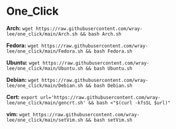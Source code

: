 # One_Click
**Arch:** `wget https://raw.githubusercontent.com/wray-lee/one_click/main/Arch.sh && bash Arch.sh`

**Fedora:** `wget https://raw.githubusercontent.com/wray-lee/one_click/main/Fedora.sh && bash Fedora.sh`

**Ubuntu:** `wget https://raw.githubusercontent.com/wray-lee/one_click/main/Ubuntu.sh && bash Ubuntu.sh`

**Debian:** `wget https://raw.githubusercontent.com/wray-lee/one_click/main/Debian.sh && bash Debian.sh`

**Cert:** `export url='https://raw.githubusercontent.com/wray-lee/one_click/main/gencrt.sh' && bash <"$(curl -kfsSL $url)"`

**vim:** `wget https://raw.githubusercontent.com/wray-lee/one_click/main/setVim.sh && bash setVim.sh ` 
